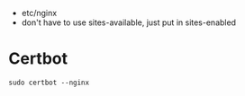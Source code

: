 - etc/nginx
- don't have to use sites-available, just put in sites-enabled

# Certbot

```
sudo certbot --nginx
```
